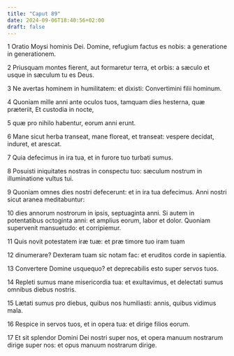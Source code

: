 ```yaml
---
title: "Caput 89"
date: 2024-09-06T18:40:56+02:00
draft: false
---
```




1 Oratio Moysi hominis Dei. Domine, refugium factus es nobis: a generatione in generationem.

2 Priusquam montes fierent, aut formaretur terra, et orbis: a sæculo et usque in sæculum tu es Deus.

3 Ne avertas hominem in humilitatem: et dixisti: Convertimini filii hominum.

4 Quoniam mille anni ante oculos tuos, tamquam dies hesterna, quæ præteriit, Et custodia in nocte,

5 quæ pro nihilo habentur, eorum anni erunt.

6 Mane sicut herba transeat, mane floreat, et transeat: vespere decidat, induret, et arescat.

7 Quia defecimus in ira tua, et in furore tuo turbati sumus.

8 Posuisti iniquitates nostras in conspectu tuo: sæculum nostrum in illuminatione vultus tui.

9 Quoniam omnes dies nostri defecerunt: et in ira tua defecimus. Anni nostri sicut aranea meditabuntur:

10 dies annorum nostrorum in ipsis, septuaginta anni. Si autem in potentatibus octoginta anni: et amplius eorum, labor et dolor. Quoniam supervenit mansuetudo: et corripiemur.

11 Quis novit potestatem iræ tuæ: et præ timore tuo iram tuam

12 dinumerare? Dexteram tuam sic notam fac: et eruditos corde in sapientia.

13 Convertere Domine usquequo? et deprecabilis esto super servos tuos.

14 Repleti sumus mane misericordia tua: et exultavimus, et delectati sumus omnibus diebus nostris.

15 Lætati sumus pro diebus, quibus nos humiliasti: annis, quibus vidimus mala.

16 Respice in servos tuos, et in opera tua: et dirige filios eorum.

17 Et sit splendor Domini Dei nostri super nos, et opera manuum nostrarum dirige super nos: et opus manuum nostrarum dirige.

